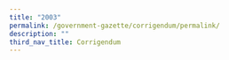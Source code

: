```yaml
---
title: "2003"
permalink: /government-gazette/corrigendum/permalink/
description: ""
third_nav_title: Corrigendum
---
```

